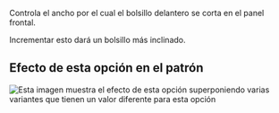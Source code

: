 Controla el ancho por el cual el bolsillo delantero se corta en el panel frontal.

Incrementar esto dará un bolsillo más inclinado.

## Efecto de esta opción en el patrón

![Esta imagen muestra el efecto de esta opción superponiendo varias variantes que tienen un valor diferente para esta opción](charlie_frontpocketslantwidth_sample.svg "Efecto de esta opción en el patrón")
